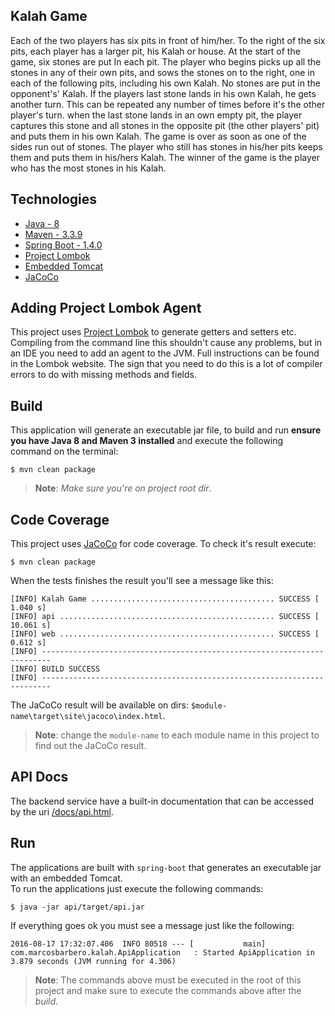 Kalah Game
---
  
Each of the two players has six pits in front of him/her. To the right of the six pits, each player
has a larger pit, his Kalah or house. At the start of the game, six stones are put In each pit.
The player who begins picks up all the stones in any of their own pits, and sows the stones on to
the right, one in each of the following pits, including his own Kalah. No stones are put in the
opponent's' Kalah. If the players last stone lands in his own Kalah, he gets another turn. This can
be repeated any number of times before it's the other player's turn.
when the last stone lands in an own empty pit, the player captures this stone and all stones in
the opposite pit (the other players' pit) and puts them in his own Kalah.
The game is over as soon as one of the sides run out of stones. The player who still has stones
in his/her pits keeps them and puts them in his/hers Kalah. The winner of the game is the player
who has the most stones in his Kalah.

Technologies
---

   - [Java - 8](http://www.oracle.com/technetwork/pt/java/javase/downloads/jdk8-downloads-2133151.html)
   - [Maven - 3.3.9](https://maven.apache.org/download.cgi)
   - [Spring Boot - 1.4.0](http://projects.spring.io/spring-boot/)
   - [Project Lombok](https://projectlombok.org/)
   - [Embedded Tomcat](http://tomcat.apache.org/)
   - [JaCoCo](http://www.eclemma.org/jacoco/)
  
Adding Project Lombok Agent
---

This project uses [Project Lombok](http://projectlombok.org/features/index.html)
to generate getters and setters etc. Compiling from the command line this
shouldn't cause any problems, but in an IDE you need to add an agent
to the JVM. Full instructions can be found in the Lombok website. The
sign that you need to do this is a lot of compiler errors to do with
missing methods and fields.    
 
Build
---
This application will generate an executable jar file, to build and run **ensure you have Java 8 and Maven 3 installed** 
and execute the following command on the terminal:

```
$ mvn clean package
```

>**Note**: *Make sure you're on project root dir*.

Code Coverage
---
This project uses [JaCoCo](http://www.eclemma.org/jacoco/) for code coverage. To check it's result execute:

```
$ mvn clean package
```

When the tests finishes the result you'll see a message like this:
```
[INFO] Kalah Game ......................................... SUCCESS [  1.040 s]
[INFO] api ................................................ SUCCESS [ 10.061 s]
[INFO] web ................................................ SUCCESS [  0.612 s]
[INFO] ------------------------------------------------------------------------
[INFO] BUILD SUCCESS
[INFO] ------------------------------------------------------------------------
```

The JaCoCo result will be available on dirs: `$module-name\target\site\jacoco\index.html`.

>**Note**: change the `module-name` to each module name in this project to find out the JaCoCo result.

API Docs
---
The backend service have a built-in documentation that can be accessed by the uri [/docs/api.html](http://localhost:9090/docs/api.html).  

Run
---
The applications are built with `spring-boot` that generates an executable jar with an embedded Tomcat.  
To run the applications just execute the following commands:  

```
$ java -jar api/target/api.jar
```

If everything goes ok you must see a message just like the following:

```
2016-08-17 17:32:07.406  INFO 80518 --- [           main] com.marcosbarbero.kalah.ApiApplication   : Started ApiApplication in 3.879 seconds (JVM running for 4.306)
```



>**Note**: The commands above must be executed in the root of this project and make sure to execute the commands above after the *build*.